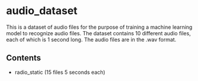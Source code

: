 # audio_dataset
This is a dataset of audio files for the purpose of training a machine learning model to recognize audio files. The dataset contains 10 different audio files, each of which is 1 second long. The audio files are in the .wav format.

## Contents
 - radio_static (15 files 5 seconds each) 